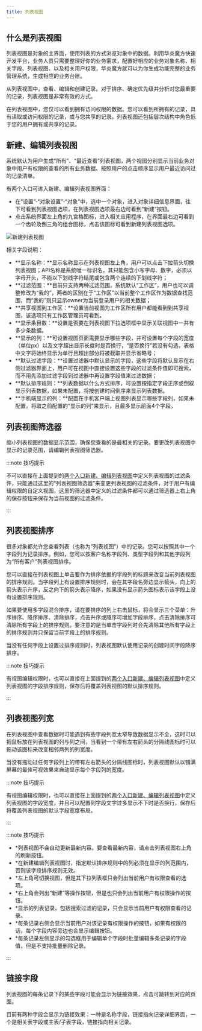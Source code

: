```yaml
---
title: 列表视图
---
```


## 什么是列表视图

列表视图是对象的主界面，使用列表的方式浏览对象中的数据。利用华炎魔方快速开发平台，业务人员只需要整理好你的业务需求，配置好相应的业务对象名称、相关字段、列表视图、以及相关用户权限，华炎魔方就可以为你生成功能完整的业务管理系统，生成相应的业务台账。

从列表视图中，查看、编辑和创建记录。对于排序、确定优先级并分析对您最重要的记录，列表视图是非常有效的方式。

在列表视图中，您仅可以看到拥有访问权限的数据。您可以看到所拥有的记录，具有读取或访问权限的记录，或与您共享的记录。列表视图还包括层次结构中角色低于您的用户拥有或共享的记录。

## 新建、编辑列表视图

系统默认为用户生成“所有”、“最近查看”列表视图，两个视图分别显示当前业务对象中用户有权限的查看的所有业务数据、按照用户的点击顺序显示用户最近访问过的记录清单。

有两个入口可进入新建、编辑列表视图界面：

- 在“设置”-“对象设置”-“对象”中，选中一个对象，进入对象详细信息界面，往下可看到列表视图选项，在列表视图选项最右边可看到“新建”按钮。
- 点击系统界面左上角的九宫格图标，进入相关应用程序，在界面最右边可看到一个齿轮及倒三角的组合图标，点击该图标可看到新建列表视图选项。

![新建列表视图](/assets/help/introduction/新建列表视图.png)

相关字段说明：

- **显示名称：**显示名称显示在列表视图左上角，用户可以点击下拉箭头切换列表视图；API名称是系统唯一标识名，其只能包含小写字母、数字，必须以字母开头，不能以下划线字符结尾或包含两个连续的下划线字符；
- **过滤范围：**目前只支持两种过滤范围，系统默认“工作区”，用户也可以调整修改为“我的”，两者的区别在于“工作区”以当前整个工作区作为数据查找范围，而“我的”则只显示owner为当前登录用户的相关数据；
- **共享视图到工作区：**设置当前视图为工作区所有用户都能看到到共享视图，该选项只有工作区管理员可看到。
- **显示条目数：**设置是否要在列表视图下拉选项框中显示关联视图中一共有多少条数据。
- **显示的列：**可设置视图页面需要显示哪些字段，并可设置每个字段的宽度（单位px）以及文字超出显示长度时是否换行，“是否换行”若没有勾选，表格中文字将始终显示为单行且超出部分将被截取并显示省略号；
- **默认过滤字段：**设置过滤器中默认显示的字段，这些字段将默认显示在右侧过滤器界面上，用户可在视图中直接设置这些字段的过滤条件值即可搜索，而不用先添加过滤字段到过滤器中再设置字段值来过滤数据；
- **默认排序规则：**列表数据以什么方式排序，可设置按指定字段正序或倒叙显示列表数据，如果未配置，将按创建时间倒序来显示列表数据。
- **手机端显示的列：**配置在手机客户端上视图列表显示哪些字段列，如果未配置，将取之前配置的“显示的列”来显示，且最多显示前面4个字段。

## 列表视图筛选器

缩小列表视图的数据显示范围，确保您查看的是最相关的记录。要更改列表视图中显示的记录范围，请编辑列表视图筛选器。

:::note 技巧提示

不可以直接在上面提到的[两个入口新建、编辑列表视图](/help/record_list)中定义列表视图的过滤条件，只能通过这里的“列表视图筛选器”来变更列表视图的过滤条件，对于用户有编辑权限的自定义视图，这里的筛选器中定义的过滤条件都可以通过筛选器上右上角的保存按钮来保存为当前视图的过滤条件。

:::

## 列表视图排序

很多对象都允许您查看列表（也称为“列表视图”）中的记录。您可以按照其中一个字段列为记录排序。例如，您可以按客户名称字段列、类型字段列和其他字段列为“所有客户”列表视图排序。

您可以直接在列表视图上单击要作为排序依据的字段列的标题来改变当前列表视图的排序规则。当字段列上有设置排序规则时，会在其字段名旁边显示箭头，向上的箭头表示升序，反之向下的箭头表示降序，如果没有显示箭头图标表示该字段上没有设置排序规则。

如果要使用多字段混合排序，请在要排序的列上右击鼠标，将会显示三个菜单：升序排序、降序排序、清除排序，点击升序或降序可增加字段排序，点击清除排序可清除所有字段上的排序规则。要注意的是当单击字段列时会先清除其他所有字段上的排序规则并只保留当前字段上的排序规则。

当没有任何字段上设置过排序规则时，列表视图默认使用记录的创建时间字段降序排序。

:::note 技巧提示

有视图编辑权限时，也可以直接在上面提到的[两个入口新建、编辑列表视图](/help/record_list)中定义列表视图的字段排序规则，保存后将覆盖列表视图的默认排序规则。

:::

## 列表视图列宽

在列表视图中查看数据时可能遇到有些字段列宽太窄导致数据显示不全，这时可以把鼠标放在列表视图的列与列之间，当看到一个带有左右箭头的分隔线图标时可以拖动该图标来改变相邻两列的列宽度。

当没有拖动过任何字段列上的带有左右箭头的分隔线图标时，列表视图默认以铺满屏幕的最佳可视效果来自动显示每个字段列的宽度。

:::note 技巧提示

有视图编辑权限时，也可以直接在上面提到的[两个入口新建、编辑列表视图](/help/record_list)中定义列表视图的字段宽度，并且可以配置列字段文字过多显示不下时是否换行，保存后将覆盖列表视图的默认字段宽度布局。

:::

:::note 技巧提示

- *列表视图不会自动更新最新内容。要查看最新内容，请点击列表视图右上角的刷新按钮。
- *在新建编辑列表视图时，指定默认排序规则中的列必须在显示的列范围内，否则该字段排序规则无效。
- *左上角可切换视图，但是其下拉列表框只会列出当前用户有权限查看的选项。
- *右上角会列出“新建”等操作按钮，但是也只会列出当前用户有权限操作的按钮。
- *显示的列表记录，包括搜索过滤的记录，只会显示当前用户有权限查看的记录。
- *每条记录右侧会显示当前用户对该记录有权限操作的按钮，如果有权限的话，每个字段内容旁边也会显示编辑按钮。
- *每条记录左侧显示的勾选框用于编辑单个字段时批量编辑多条记录的字段值，但是不支持批量删除记录。

:::

## 链接字段

列表视图的每条记录下的某些字段可能会显示为链接效果，点击可跳转到对应的页面。

目前有两种字段会显示为链接效果：一种是名称字段，链接指向记录详细界面，一个是相关表字段或主表/子表字段，链接指向相关记录。
